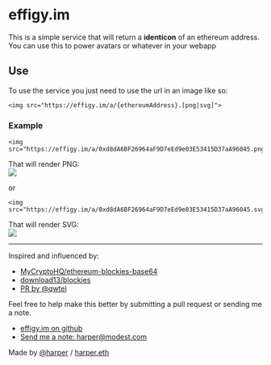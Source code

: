 # effigy.im

This is a simple service that will return a **identicon** of an ethereum address. You can use this to power avatars or whatever in your webapp

Use
---

To use the service you just need to use the url in an image like so:

    <img src="https://effigy.im/a/{ethereumAddress}.[png|svg]">

### Example

    <img src="https://effigy.im/a/0xd8dA6BF26964aF9D7eEd9e03E53415D37aA96045.png">

That will render PNG:\
![](https://effigy.im/a/0xd8dA6BF26964aF9D7eEd9e03E53415D37aA96045.png)

or

    <img src="https://effigy.im/a/0xd8dA6BF26964aF9D7eEd9e03E53415D37aA96045.svg">

That will render SVG:\
![](https://effigy.im/a/0xd8dA6BF26964aF9D7eEd9e03E53415D37aA96045.svg)

* * * * *

Inspired and influenced by:

- [MyCryptoHQ/ethereum-blockies-base64](https://github.com/MyCryptoHQ/ethereum-blockies-base64)
- [download13/blockies](https://github.com/download13/blockies)
- [PR by @qwtel](https://github.com/download13/blockies/pull/12)


Feel free to help make this better by submitting a pull request or sending me a note.

-   [effigy.im on github](https://github.com/harperreed/effigy.im)
-   [Send me a note: harper@modest.com](mailto:harper@modest.com)

Made by [@harper](https://twitter.com/harper) / [harper.eth](https://art.pizza/harper.eth)
